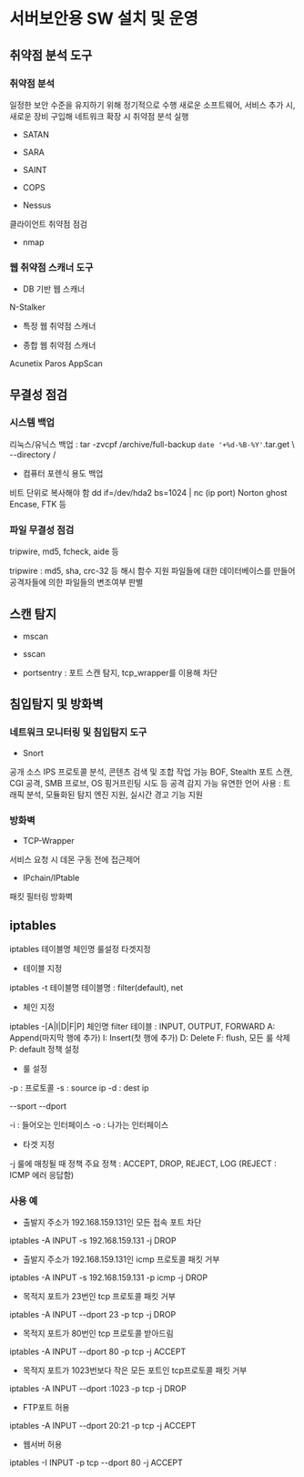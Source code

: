 # 서버보안용 SW 설치 및 운영

## 취약점 분석 도구

### 취약점 분석

일정한 보안 수준을 유지하기 위해 정기적으로 수행
새로운 소프트웨어, 서비스 추가 시, 새로운 장비 구입해 네트워크 확장 시 취약점 분석 실행

* SATAN

* SARA

* SAINT

* COPS

* Nessus

클라이언트 취약점 점검

* nmap

### 웹 취약점 스캐너 도구

* DB 기반 웹 스캐너

N-Stalker

* 특정 웹 취약점 스캐너

* 종합 웹 취약점 스캐너

Acunetix
Paros
AppScan

## 무결성 점검

### 시스템 백업

리눅스/유닉스 백업 : tar -zvcpf /archive/full-backup `date '+%d-%B-%Y'`.tar.get \ --directory /

* 컴퓨터 포렌식 용도 백업

비트 단위로 복사해야 함
dd if=/dev/hda2 bs=1024 | nc (ip port)
Norton ghost
Encase, FTK 등

### 파일 무결성 점검

tripwire, md5, fcheck, aide 등

tripwire : md5, sha, crc-32 등 해시 함수 지원
파일들에 대한 데이터베이스를 만들어 공격자들에 의한 파일들의 변조여부 판별

## 스캔 탐지

* mscan

* sscan

* portsentry : 포트 스캔 탐지, tcp_wrapper를 이용해 차단

## 침입탐지 및 방화벽

### 네트워크 모니터링 및 침입탐지 도구

* Snort

공개 소스 IPS
프로토콜 분석, 콘텐츠 검색 및 조합 작업 가능
BOF, Stealth 포트 스캔, CGI 공격, SMB 프로브, OS 핑거프린팅 시도 등 공격 감지 가능
유연한 언어 사용 : 트래픽 분석, 모듈화된 탐지 엔진 지원, 실시간 경고 기능 지원

### 방화벽

* TCP-Wrapper

서비스 요청 시 데몬 구동 전에 접근제어

* IPchain/IPtable

패킷 필터링 방화벽

## iptables

iptables 테이블명 체인명 룰설정 타겟지정

* 테이블 지정

iptables -t 테이블명
테이블명 : filter(default), net

* 체인 지정

iptables -[A|I|D|F|P] 체인명
filter 테이블 : INPUT, OUTPUT, FORWARD
A: Append(마지막 행에 추가)
I: Insert(첫 행에 추가)
D: Delete
F: flush, 모든 룰 삭제
P: default 정책 설정

* 룰 설정

-p : 프로토콜
-s : source ip
-d : dest ip

--sport
--dport

-i : 들어오는 인터페이스
-o : 나가는 인터페이스

* 타겟 지정

-j 룰에 매칭될 때 정책
주요 정책 : ACCEPT, DROP, REJECT, LOG (REJECT : ICMP 에러 응답함)

### 사용 예

* 출발지 주소가 192.168.159.131인 모든 접속 포트 차단

iptables -A INPUT -s 192.168.159.131 -j DROP

* 출발지 주소가 192.168.159.131인 icmp 프로토콜 패킷 거부

iptables -A INPUT -s 192.168.159.131 -p icmp -j DROP

* 목적지 포트가 23번인 tcp 프로토콜 패킷 거부

iptables -A INPUT --dport 23 -p tcp -j DROP

* 목적지 포트가 80번인 tcp 프로토콜 받아드림

iptables -A INPUT --dport 80 -p tcp -j ACCEPT

* 목적지 포트가 1023번보다 작은 모든 포트인 tcp프로토콜 패킷 거부

iptables -A INPUT --dport :1023 -p tcp -j DROP

* FTP포트 허용

iptables -A INPUT --dport 20:21 -p tcp -j ACCEPT

* 웹서버 허용

iptables -I INPUT -p tcp --dport 80 -j ACCEPT